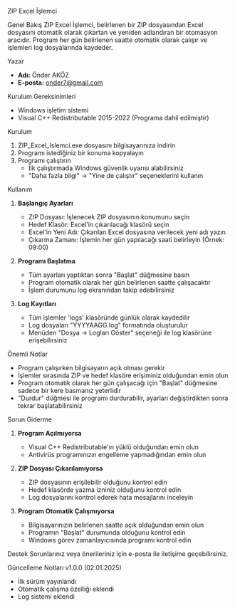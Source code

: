  ZIP Excel İşlemci

 Genel Bakış
ZIP Excel İşlemci, belirlenen bir ZIP dosyasından Excel dosyasını otomatik olarak çıkartan ve yeniden adlandıran bir otomasyon aracıdır. Program her gün belirlenen saatte otomatik olarak çalışır ve işlemleri log dosyalarında kaydeder.

 Yazar
- **Adı:** Önder AKÖZ
- **E-posta:** onder7@gmail.com

 Kurulum Gereksinimleri
- Windows işletim sistemi
- Visual C++ Redistributable 2015-2022 (Programa dahil edilmiştir)

 Kurulum
1. ZIP_Excel_Islemci.exe dosyasını bilgisayarınıza indirin
2. Programı istediğiniz bir konuma kopyalayın
3. Programı çalıştırın
   - İlk çalıştırmada Windows güvenlik uyarısı alabilirsiniz
   - "Daha fazla bilgi" → "Yine de çalıştır" seçeneklerini kullanın

 Kullanım
1. **Başlangıç Ayarları**
   - ZIP Dosyası: İşlenecek ZIP dosyasının konumunu seçin
   - Hedef Klasör: Excel'in çıkarılacağı klasörü seçin
   - Excel'in Yeni Adı: Çıkarılan Excel dosyasına verilecek yeni adı yazın
   - Çıkarma Zamanı: İşlemin her gün yapılacağı saati belirleyin (Örnek: 09:00)

2. **Programı Başlatma**
   - Tüm ayarları yaptıktan sonra "Başlat" düğmesine basın
   - Program otomatik olarak her gün belirlenen saatte çalışacaktır
   - İşlem durumunu log ekranından takip edebilirsiniz

3. **Log Kayıtları**
   - Tüm işlemler 'logs' klasöründe günlük olarak kaydedilir
   - Log dosyaları "YYYYAAGG.log" formatında oluşturulur
   - Menüden "Dosya → Logları Göster" seçeneği ile log klasörüne erişebilirsiniz

 Önemli Notlar
- Program çalışırken bilgisayarın açık olması gerekir
- İşlemler sırasında ZIP ve hedef klasöre erişiminiz olduğundan emin olun
- Program otomatik olarak her gün çalışacağı için "Başlat" düğmesine sadece bir kere basmanız yeterlidir
- "Durdur" düğmesi ile programı durdurabilir, ayarları değiştirdikten sonra tekrar başlatabilirsiniz

 Sorun Giderme
1. **Program Açılmıyorsa**
   - Visual C++ Redistributable'ın yüklü olduğundan emin olun
   - Antivirüs programınızın engelleme yapmadığından emin olun

2. **ZIP Dosyası Çıkarılamıyorsa**
   - ZIP dosyasının erişilebilir olduğunu kontrol edin
   - Hedef klasörde yazma izniniz olduğunu kontrol edin
   - Log dosyalarını kontrol ederek hata mesajlarını inceleyin

3. **Program Otomatik Çalışmıyorsa**
   - Bilgisayarınızın belirlenen saatte açık olduğundan emin olun
   - Programın "Başlat" durumunda olduğunu kontrol edin
   - Windows görev zamanlayıcısında programı kontrol edin

 Destek
Sorunlarınız veya önerileriniz için e-posta ile iletişime geçebilirsiniz.

 Güncelleme Notları
v1.0.0 (02.01.2025)
- İlk sürüm yayınlandı
- Otomatik çalışma özelliği eklendi
- Log sistemi eklendi
